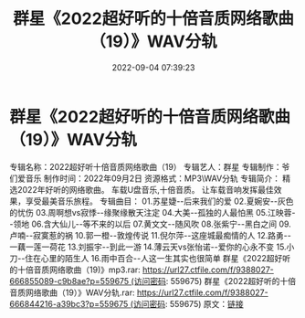 ﻿---
title: 群星《2022超好听的十倍音质网络歌曲（19）》WAV分轨
date: 2022-09-04 07:39:23
categories: WAV车载音乐、镜像
tags: 华语中文
---
# 群星《2022超好听的十倍音质网络歌曲（19）》WAV分轨

专辑名称：2022超好听十倍音质网络歌曲（19）
专辑艺人：群星
专辑制作：爷们爱音乐
制作时间：2022年09月2日
资源格式：MP3\WAV分轨
专辑简介：
精选2022年好听的网络歌曲。
车载U盘音乐,十倍音质。
让车载音响发挥最佳效果，享受最美音乐旅程。
专辑曲目：
01.苏星婕--后来我们的爱
02.夏婉安--灰色的忧伤
03.周啊想vs寂悸--缘聚缘散天注定
04.大美--孤独的人最怕黑
05.江映蓉--领地
06.含大仙儿--等不来的以后
07.黄文文--随风吹
08.张紫宁--黑白之间
09.卢喃--寂寞惹的祸
10.郭一橙--敦煌传说
11.倪尔萍--这座城最痴情的人
12.路勇--一藕一莲一荷花
13.刘振宇--到此一游
14.薄云天vs张怡诺--爱你的心永不变
15.小刀--住在心里的陌生人
16.雨中百合--人这一生其实也很简单
群星《2022超好听的十倍音质网络歌曲（19)》mp3.rar: https://url27.ctfile.com/f/9388027-666855089-c9b8ae?p=559675 (访问密码:
559675)
群星《2022超好听的十倍音质网络歌曲（19）》WAV分轨.rar: https://url27.ctfile.com/f/9388027-666844216-a39bc3?p=559675 (访问密码:
559675)
原文：[链接](https://blog.sina.com.cn/s/blog_1647c7e7601030z7v.html)